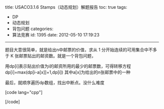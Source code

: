 title: USACO3.1.6 Stamps（动态规划）解题报告
toc: true
tags:
  - DP
  - 动态规划
  - 背包问题
categories:
  - 算法竞赛
id: 1395
date: 2012-05-10 17:19:23
---

题目大意很简单，就是给出n中邮票的价值，求从 1 分开始连续的可用集合中不多于 K 张邮票贴出的邮资数。就是一个背包问题，

用dp[i]表示贴出价值为i的邮资所用的最少的邮票数，可得转移方程 dp[i]=max(dp[i-a[x]]+1,dp[i])  其中a[x]为给出的n张邮票中的一种

最后，就顺序遍历dp数组，找出中断点。没什么难度

[code lang="cpp"]

[/code]